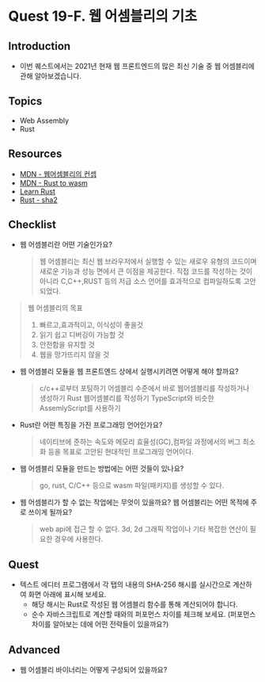 # Quest 19-F. 웹 어셈블리의 기초

## Introduction

- 이번 퀘스트에서는 2021년 현재 웹 프론트엔드의 많은 최신 기술 중 웹 어셈블리에 관해 알아보겠습니다.

## Topics

- Web Assembly
- Rust

## Resources

- [MDN - 웹어셈블리의 컨셉](https://developer.mozilla.org/ko/docs/WebAssembly/Concepts)
- [MDN - Rust to wasm](https://developer.mozilla.org/ko/docs/WebAssembly/Rust_to_wasm)
- [Learn Rust](https://www.rust-lang.org/learn)
- [Rust - sha2](https://docs.rs/sha2/0.9.5/sha2/)

## Checklist

- 웹 어셈블리란 어떤 기술인가요?
  > 웹 어셈블리는 최신 웹 브라우저에서 실행할 수 있는 새로우 유형의 코드이며 새로운 기능과 성능 면에서 큰 이점을 제공한다.
  > 직접 코드를 작성하는 것이 아니라 C,C++,RUST 등의 저급 소스 언어를 효과적으로 컴파일하도록 고안되었다.

> 웹 어셈블리의 목표
>
> 1.  빠르고,효과적이고, 이식성이 좋을것
> 2.  읽기 쉽고 디버깅이 가능할 것
> 3.  안전함을 유지할 것
> 4.  웹을 망가뜨리지 않을 것

- 웹 어셈블리 모듈을 웹 프론트엔드 상에서 실행시키려면 어떻게 해야 할까요?
  > c/c++로부터 포팅하기
  > 어셈블리 수준에서 바로 웹어셈블리를 작성하거나 생성하기
  > Rust 웹어셈블리를 작성하기
  > TypeScript와 비슷한 AssemlyScript를 사용하기
- Rust란 어떤 특징을 가진 프로그래밍 언어인가요?
  > 네이티브에 준하는 속도와 메모리 효율성(GC),컴파일 과정에서의 버그 최소화 등을 목표로 고안된 현대적인 프로그래밍 언어이다.
- 웹 어셈블리 모듈을 만드는 방법에는 어떤 것들이 있나요?
  > go, rust, C/C++ 등으로 wasm 파일(패키지)를 생성할 수 있다.
- 웹 어셈블리가 할 수 없는 작업에는 무엇이 있을까요? 웹 어셈블리는 어떤 목적에 주로 쓰이게 될까요?
  > web api에 접근 할 수 없다.
  > 3d, 2d 그래픽 작업이나 기타 복잡한 연산이 필요한 경우에 사용한다.

## Quest

- 텍스트 에디터 프로그램에서 각 탭의 내용의 SHA-256 해시를 실시간으로 계산하여 화면 아래에 표시해 보세요.
  - 해당 해시는 Rust로 작성된 웹 어셈블리 함수를 통해 계산되어야 합니다.
  - 순수 자바스크립트로 계산할 때와의 퍼포먼스 차이를 체크해 보세요. (퍼포먼스 차이를 알아보는 데에 어떤 전략들이 있을까요?)

## Advanced

- 웹 어셈블리 바이너리는 어떻게 구성되어 있을까요?
